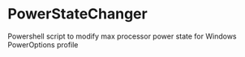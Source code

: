 # PowerStateChanger
Powershell script to modify max processor power state for Windows PowerOptions profile
